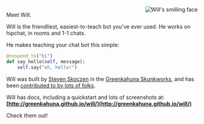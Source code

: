 <img  align="right" src="https://gk-will.s3.amazonaws.com/will-head.png?v2" alt="Will's smilling face" title="Will's smilling face"/>

Meet Will.

Will is the friendliest, easiest-to-teach bot you've ever used.  He works on hipchat, in rooms and 1-1 chats.

He makes teaching your chat bot this simple:

```python
@respond_to("hi")
def say_hello(self, message):
    self.say("oh, hello!")
```

Will was built by [Steven Skoczen](http://stevenskoczen.com) in the [Greenkahuna Skunkworks](http://skunkworks.greenkahuna.com), and has been [contributed to by lots of folks](http://greenkahuna.github.io/will/improve/#the-shoulders-of-giants).

Will has docs, including a quickstart and lots of screenshots at:
**[http://greenkahuna.github.io/will/](http://greenkahuna.github.io/will/)** 

Check them out!

